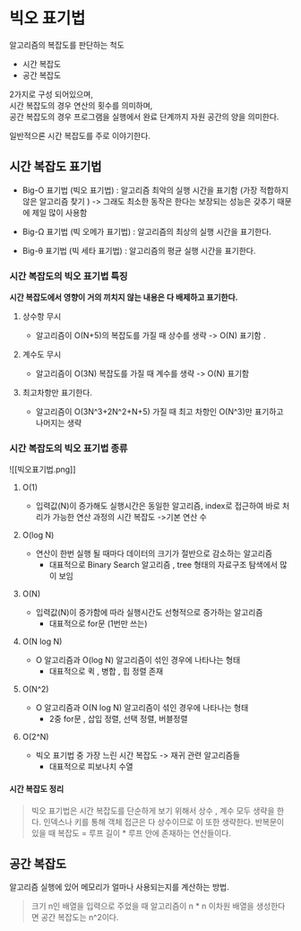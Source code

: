 # 빅오 표기법
알고리즘의 복잡도를 판단하는 척도  
- 시간 복잡도
- 공간 복잡도

2가지로 구성 되어있으며,   
시간 복잡도의 경우 연산의 횟수를 의미하며,   
공간 복잡도의 경우 프로그램을 실행에서 완료 단계까지 자원 공간의 양을 의미한다.  

일반적으론 시간 복잡도를 주로 이야기한다.

## 시간 복잡도 표기법 
- Big-O 표기법 (빅오 표기법) : 알고리즘 최악의 실행 시간을 표기함 (가장 적합하지 않은 알고리즘 찾기 )  -> 그래도 최소한 동작은 한다는 보장되는 성능은 갖추기 때문에 제일 많이 사용함  

- Big-Ω 표기법 (빅 오메가 표기법) : 알고리즘의 최상의 실행 시간을 표기한다.  

- Big-θ 표기법 (빅 세타 표기법) : 알고리즘의 평균 실행 시간을 표기한다.  


### 시간 복잡도의 빅오 표기법 특징
**시간 복잡도에서 영향이 거의 끼치지 않는 내용은 다 배제하고 표기한다.**

1. 상수항 무시 
	- 알고리즘이 O(N+5)의 복잡도를 가질 때 상수를 생략 -> O(N) 표기함 .

2. 계수도 무시 
	- 알고리즘이 O(3N) 복잡도를 가질 때 계수를 생략 -> O(N) 표기함 

3. 최고차항만 표기한다.
	- 알고리즘이 O(3N^3+2N^2+N+5) 가질 때 최고 차항인 O(N^3)만 표기하고 나머지는 생략

### 시간 복잡도의 빅오 표기법 종류


![[빅오표기법.png]]


1. O(1) 
	-  입력값(N)이 증가해도 실행시간은 동일한 알고리즘, index로 접근하여 바로 처리가 가능한 연산 과정의 시간 복잡도 ->기본 연산 수


2. O(log N) 
	- 연산이 한번 실행 될 때마다 데이터의 크기가 절반으로 감소하는 알고리즘 
		- 대표적으로 Binary Search 알고리즘 , tree 형태의 자료구조 탐색에서 많이 보임

3. O(N)
	- 입력값(N)이 증가함에 따라 실행시간도 선형적으로 증가하는 알고리즘
		- 대표적으로 for문 (1번만 쓰는)

4. O(N log N)
	- O 알고리즘과 O(log N) 알고리즘이 섞인 경우에 나타나는 형태
		- 대표적으로 퀵 , 병합 , 힙 정렬 존재


5. O(N^2)
	- O 알고리즘과 O(N log N) 알고리즘이 섞인 경우에 나타나는 형태 
		- 2중 for문 , 삽입 정렬, 선택 정렬, 버블정렬

6. O(2^N)
	- 빅오 표기법 중 가장 느린 시간 복잡도 -> 재귀 관련 알고리즘들
		- 대표적으로 피보나치 수열 

#### 시간 복잡도 정리

> 빅오 표기법은 시간 복잡도를 단순하게 보기 위해서 상수 , 계수 모두 생략을 한다. 
> 인덱스나 키를 통해 객체 접근은 다 상수이므로 이 또한 생략한다.
> 반복문이 있을 때 복잡도 = 루프 길이  * 루프 안에 존재하는 연산들이다.


## 공간 복잡도
알고리즘 실행에 있어 메모리가 얼마나 사용되는지를 계산하는 방법.  

> 크기 n인 배열을 입력으로 주었을 때 알고리즘이 n * n 이차원 배열을 생성한다면 공간 복잡도는 n^2이다. 





